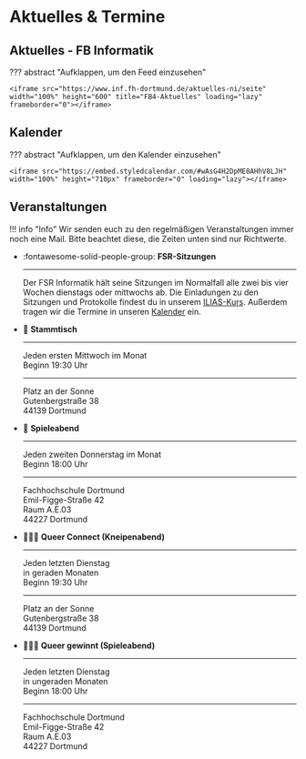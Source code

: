 # Aktuelles & Termine

## Aktuelles - FB Informatik

??? abstract "Aufklappen, um den Feed einzusehen"

    <iframe src="https://www.inf.fh-dortmund.de/aktuelles-ni/seite" width="100%" height="600" title="FB4-Aktuelles" loading="lazy" frameborder="0"></iframe>

## Kalender

??? abstract "Aufklappen, um den Kalender einzusehen"

    <iframe src="https://embed.styledcalendar.com/#wAsG4H2DpME8AHhV8LJH" width="100%" height="710px" frameborder="0" loading="lazy"></iframe>


## Veranstaltungen

!!! info "Info"
    Wir senden euch zu den regelmäßigen Veranstaltungen immer noch eine Mail.
    Bitte beachtet diese, die Zeiten unten sind nur Richtwerte.

<div class="grid cards" markdown>

- :fontawesome-solid-people-group: **FSR-Sitzungen**

    ---

    Der FSR Informatik hält seine Sitzungen im Normalfall alle zwei bis vier Wochen dienstags oder mittwochs ab. Die Einladungen zu den Sitzungen und Protokolle findest du in unserem [ILIAS-Kurs](https://www.ilias.fh-dortmund.de/ilias/goto_ilias-fhdo_fold_1319348.html). Außerdem tragen wir die Termine in unseren [Kalender](#kalender) ein.

</div>


<div class="grid cards" markdown>

- :beer: **Stammtisch**

    ---

    Jeden ersten Mittwoch im Monat  
    Beginn 19:30 Uhr

    ---

    Platz an der Sonne  
    Gutenbergstraße 38  
    44139 Dortmund

- :game_die: **Spieleabend**

    ---

    Jeden zweiten Donnerstag im Monat  
    Beginn 18:00 Uhr

    ---

    Fachhochschule Dortmund  
    Emil-Figge-Straße 42  
    Raum A.E.03  
    44227 Dortmund

- :rainbow_flag::beer: **Queer Connect (Kneipenabend)**

    ---

    Jeden letzten Dienstag  
    in geraden Monaten  
    Beginn 19:30 Uhr

    ---

    Platz an der Sonne  
    Gutenbergstraße 38  
    44139 Dortmund

- :rainbow_flag::game_die: **Queer gewinnt (Spieleabend)**

    ---

    Jeden letzten Dienstag  
    in ungeraden Monaten  
    Beginn 18:00 Uhr

    ---

    Fachhochschule Dortmund  
    Emil-Figge-Straße 42  
    Raum A.E.03  
    44227 Dortmund

</div>
